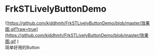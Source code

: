 # FrkSTLivelyButtonDemo
![https://github.com/kiddhmh/FrkSTLivelyButtonDemo/blob/master/效果图.gif?raw=true](https://github.com/kiddhmh/FrkSTLivelyButtonDemo/blob/master/效果图.gif )   
简单好用的Button
